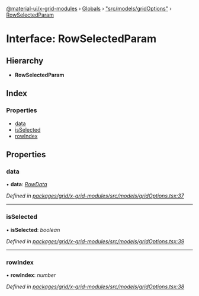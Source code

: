 [@material-ui/x-grid-modules](../README.md) › [Globals](../globals.md) › ["src/models/gridOptions"](../modules/_src_models_gridoptions_.md) › [RowSelectedParam](_src_models_gridoptions_.rowselectedparam.md)

# Interface: RowSelectedParam

## Hierarchy

- **RowSelectedParam**

## Index

### Properties

- [data](_src_models_gridoptions_.rowselectedparam.md#data)
- [isSelected](_src_models_gridoptions_.rowselectedparam.md#isselected)
- [rowIndex](_src_models_gridoptions_.rowselectedparam.md#rowindex)

## Properties

### data

• **data**: _[RowData](_src_models_rows_.rowdata.md)_

_Defined in [packages/grid/x-grid-modules/src/models/gridOptions.tsx:37](https://github.com/mui-org/material-ui-x/blob/a679779/packages/grid/x-grid-modules/src/models/gridOptions.tsx#L37)_

---

### isSelected

• **isSelected**: _boolean_

_Defined in [packages/grid/x-grid-modules/src/models/gridOptions.tsx:39](https://github.com/mui-org/material-ui-x/blob/a679779/packages/grid/x-grid-modules/src/models/gridOptions.tsx#L39)_

---

### rowIndex

• **rowIndex**: _number_

_Defined in [packages/grid/x-grid-modules/src/models/gridOptions.tsx:38](https://github.com/mui-org/material-ui-x/blob/a679779/packages/grid/x-grid-modules/src/models/gridOptions.tsx#L38)_
